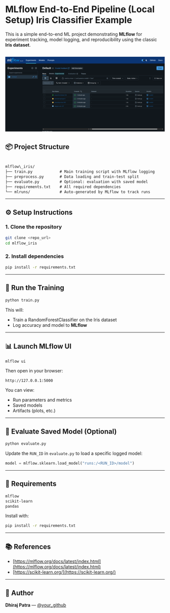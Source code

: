 # MLflow End-to-End Pipeline (Local Setup) Iris Classifier Example

This is a simple end-to-end ML project demonstrating **MLflow** for experiment tracking, model logging, and reproducibility using the classic **Iris dataset**.

![MLFlow UI Dashboard](./mlflowui.png)
---

## 📦 Project Structure

```

mlflow\_iris/
├── train.py            # Main training script with MLflow logging
├── preprocess.py       # Data loading and train-test split
├── evaluate.py         # Optional: evaluation with saved model
├── requirements.txt    # All required dependencies
└── mlruns/             # Auto-generated by MLflow to track runs

````

---

## ⚙️ Setup Instructions

### 1. Clone the repository
```bash
git clone <repo_url>
cd mlflow_iris
````

### 2. Install dependencies

```bash
pip install -r requirements.txt
```

---

## 🚀 Run the Training

```bash
python train.py
```

This will:

* Train a RandomForestClassifier on the Iris dataset
* Log accuracy and model to **MLflow**

---

## 📊 Launch MLflow UI

```bash
mlflow ui
```

Then open in your browser:

```
http://127.0.0.1:5000
```

You can view:

* Run parameters and metrics
* Saved models
* Artifacts (plots, etc.)

---

## 🧪 Evaluate Saved Model (Optional)

```bash
python evaluate.py
```

Update the `RUN_ID` in `evaluate.py` to load a specific logged model:

```python
model = mlflow.sklearn.load_model("runs:/<RUN_ID>/model")
```

---

## 📌 Requirements

```text
mlflow
scikit-learn
pandas
```

Install with:

```bash
pip install -r requirements.txt
```

---

## 📚 References

* [https://mlflow.org/docs/latest/index.html](https://mlflow.org/docs/latest/index.html)
* [https://scikit-learn.org/](https://scikit-learn.org/)

---

## 🧠 Author

**Dhiraj Patra** — [@your\_github](https://github.com/dhirajpatra)
